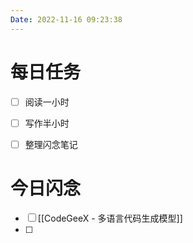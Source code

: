 ```yaml
---
Date: 2022-11-16 09:23:38
---
```


# 每日任务
- [ ] 阅读一小时
- [ ] 写作半小时
- [ ] 整理闪念笔记


# 今日闪念
- [ ] [[CodeGeeX - 多语言代码生成模型]]
- [ ] 



